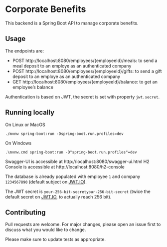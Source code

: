 # Corporate Benefits

This backend is a Spring Boot API to manage corporate benefits.

## Usage

The endpoints are:

- POST http://localhost:8080/employees/{employeeId}/meals: to send a meal deposit to an employe as an authenticated company
- POST http://localhost:8080/employees/{employeeId}/gifts: to send a gift deposit to an employe as an authenticated company
- GET http://localhost:8080/employees/{employeeId}/balance: to get an employee’s balance

Authentication is based on JWT, the secret is set with property `jwt.secret`.

## Running locally

On Linux or MacOS
```shell
./mvnw spring-boot:run -Dspring-boot.run.profiles=dev
```

On Windows
```shell
.\mvnw.cmd spring-boot:run -D"spring-boot.run.profiles"=dev
```

Swagger-UI is accessible at http://localhost:8080/swagger-ui.html
H2 Console is accessible at http://localhost:8080/h2-console

The database is already populated with employee `1` and company `1234567890` (default subject on [JWT.IO](https://jwt.io/)).

The JWT secret is `your-256-bit-secretyour-256-bit-secret` (twice the default secret on [JWT.IO](https://jwt.io/), to actually reach 256 bit).

## Contributing

Pull requests are welcome. For major changes, please open an issue first
to discuss what you would like to change.

Please make sure to update tests as appropriate.
